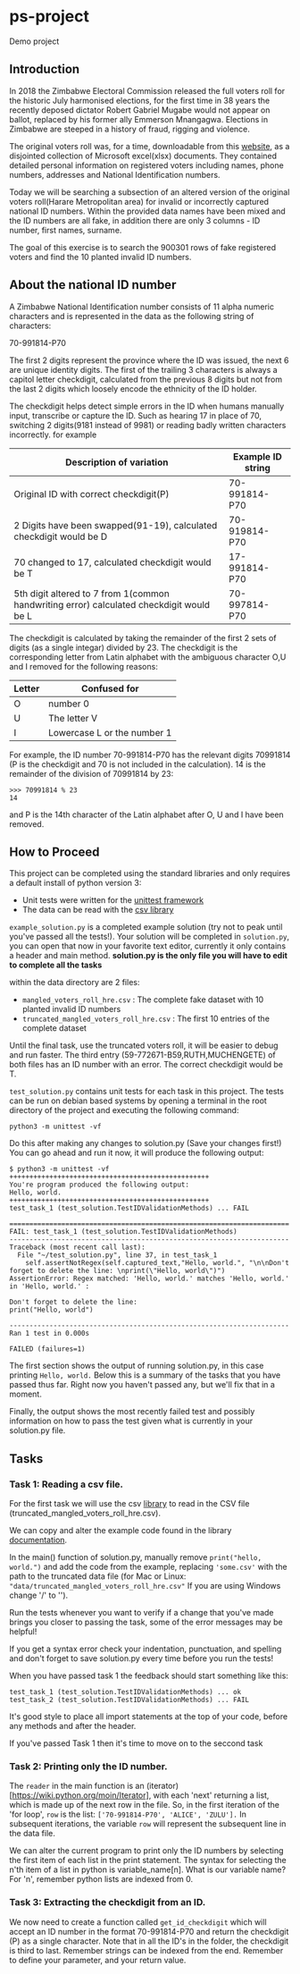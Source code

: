 # ps-project
Demo project 

## Introduction

In 2018 the Zimbabwe Electoral Commission released the full voters roll for the historic July harmonised elections, for the first time in 38 years the recently deposed dictator Robert Gabriel Mugabe would not appear on ballot, replaced by his former ally Emmerson Mnangagwa. Elections in Zimbabwe are steeped in a history of fraud, rigging and violence.

The original voters roll was, for a time, downloadable from this [website](https://zimelection.com/votersroll.php), as a disjointed collection of Microsoft excel(xlsx) documents. They contained detailed personal information on registered voters including names, phone numbers, addresses and National Identification numbers.

Today we will be searching a subsection of an altered version of the original voters roll(Harare Metropolitan area) for invalid or incorrectly captured national ID numbers. Within the provided data names have been mixed and the ID numbers are all fake, in addition there are only 3 columns - ID number, first names, surname. 

The goal of this exercise is to search the 900301 rows of fake registered voters and find the 10 planted invalid ID numbers.

## About the national ID number

A Zimbabwe National Identification number consists of 11 alpha numeric characters and is represented in the data as the following string of characters:

70-991814-P70

The first 2 digits represent the province where the ID was issued, the next 6 are unique identity digits. The first of the trailing 3 characters is always a capitol letter checkdigit, calculated from the previous 8 digits but not from the last 2 digits which loosely encode the ethnicity of the ID holder.

The checkdigit helps detect simple errors in the ID when humans manually input, transcribe or capture the ID. Such as hearing 17 in place of 70, switching 2 digits(9181 instead of 9981) or reading badly written characters incorrectly. for example

| Description of variation | Example ID string |
| --- | --- |
| Original ID with correct checkdigit(P)                                               | 70-991814-P70 |
| 2 Digits have been swapped(91-19), calculated checkdigit would be D                    | 70-919814-P70 |
| 70 changed to 17, calculated checkdigit would be T                                         | 17-991814-P70 |
| 5th digit altered to 7 from 1(common handwriting error) calculated checkdigit would be L   | 70-997814-P70 |

The checkdigit is calculated by taking the remainder of the first 2 sets of digits (as a single integar) divided by 23. The checkdigit is the corresponding letter from Latin alphabet with the ambiguous character O,U and I removed for the following reasons:

| Letter | Confused for |
| --- | --- |
| O | number 0 |
| U | The letter V |
| I | Lowercase L or the number 1 |

For example, the ID number 70-991814-P70 has the relevant digits 70991814 (P is the checkdigit and 70 is not included in the calculation). 14 is the remainder of the division of 70991814 by 23:
```
>>> 70991814 % 23
14
```
and P is the 14th character of the Latin alphabet after O, U and I have been removed.
 
## How to Proceed

This project can be completed using the standard libraries and only requires a default install of python version 3:
- Unit tests were written for the [unittest framework](https://docs.python.org/3/library/unittest.html)
- The data can be read with the [csv library](https://docs.python.org/3/library/csv.html)

```example_solution.py``` is a completed example solution (try not to peak until you've passed all the tests!).
Your solution will be completed in ```solution.py```, you can open that now in your favorite text editor, currently it only contains a header and main method. **solution.py is the only file you will have to edit to complete all the tasks**

within the data directory are 2 files:
- ```mangled_voters_roll_hre.csv``` : The complete fake dataset with 10 planted invalid ID numbers 
- ```truncated_mangled_voters_roll_hre.csv``` : The first 10 entries of the complete dataset

Until the final task, use the truncated voters roll, it will be easier to debug and run faster.
The third entry (59-772671-B59,RUTH,MUCHENGETE) of both files has an ID number with an error. The correct checkdigit would be T.

```test_solution.py``` contains unit tests for each task in this project. The tests can be run on debian based systems by opening a terminal in the root directory of the project and executing the following command:
```
python3 -m unittest -vf
```
Do this after making any changes to solution.py (Save your changes first!)
You can go ahead and run it now, it will produce the following output:
```
$ python3 -m unittest -vf 
++++++++++++++++++++++++++++++++++++++++++++++++++
You're program produced the following output:
Hello, world.
++++++++++++++++++++++++++++++++++++++++++++++++++
test_task_1 (test_solution.TestIDValidationMethods) ... FAIL

======================================================================
FAIL: test_task_1 (test_solution.TestIDValidationMethods)
----------------------------------------------------------------------
Traceback (most recent call last):
  File "~/test_solution.py", line 37, in test_task_1
    self.assertNotRegex(self.captured_text,"Hello, world.", "\n\nDon't forget to delete the line: \nprint(\"Hello, world\")")
AssertionError: Regex matched: 'Hello, world.' matches 'Hello, world.' in 'Hello, world.' : 

Don't forget to delete the line: 
print("Hello, world")

----------------------------------------------------------------------
Ran 1 test in 0.000s

FAILED (failures=1)
```
The first section shows the output of running solution.py, in this case printing ```Hello, world.```
Below this is a summary of the tasks that you have passed thus far. Right now you haven't passed any, but we'll fix that in a moment. 

Finally, the output shows the most recently failed test and possibly information on how to pass the test given what is currently in your solution.py file.

## Tasks
### Task 1: Reading a csv file.
For the first task we will use the csv [library](https://docs.python.org/3/library/csv.html) to read in the CSV file (truncated_mangled_voters_roll_hre.csv).

We can copy and alter the example code found in the library [documentation](https://docs.python.org/3/library/csv.html#examples).

In the main() function of solution.py, manually remove ```print("hello, world.")``` and add the code from the example, replacing ```'some.csv'``` with the path to the truncated data file (for Mac or Linux: ```"data/truncated_mangled_voters_roll_hre.csv"``` If you are using Windows change '/' to '\').

Run the tests whenever you want to verify if a change that you've made brings you closer to passing the task, some of the error messages may be helpful!

If you get a syntax error check your indentation, punctuation, and spelling and don't forget to save solution.py every time before you run the tests!

When you have passed task 1 the feedback should start something like this:
```
test_task_1 (test_solution.TestIDValidationMethods) ... ok
test_task_2 (test_solution.TestIDValidationMethods) ... FAIL
```
It's good style to place all import statements at the top of your code, before any methods and after the header.

If you've passed Task 1 then it's time to move on to the seccond task

### Task 2: Printing only the ID number.
The ```reader``` in the main function is an (iterator)[https://wiki.python.org/moin/Iterator], with each 'next' returning a list, which is made up of the next row in the file. So, in the first iteration of the 'for loop', ```row``` is the list:
```['70-991814-P70', 'ALICE', 'ZULU'].``` 
In subsequent iterations, the variable ```row``` will represent the subsequent line in the data file. 

We can alter the current program to print only the ID numbers by selecting the first item of each list in the print statement. The syntax for selecting the n'th item of a list in python is variable_name[n]. What is our variable name? For 'n', remember python lists are indexed from 0.

### Task 3: Extracting the checkdigit from an ID.
We now need to create a function called ```get_id_checkdigit``` which will accept an ID number in the format 70-991814-P70 and return the checkdigit (P) as a single character. Note that in all the ID's in the folder, the checkdigit is third to last. Remember strings can be indexed from the end. Remember to define your parameter, and your return value.

